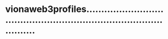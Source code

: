 # vionaweb3profiles.........................................................................................
